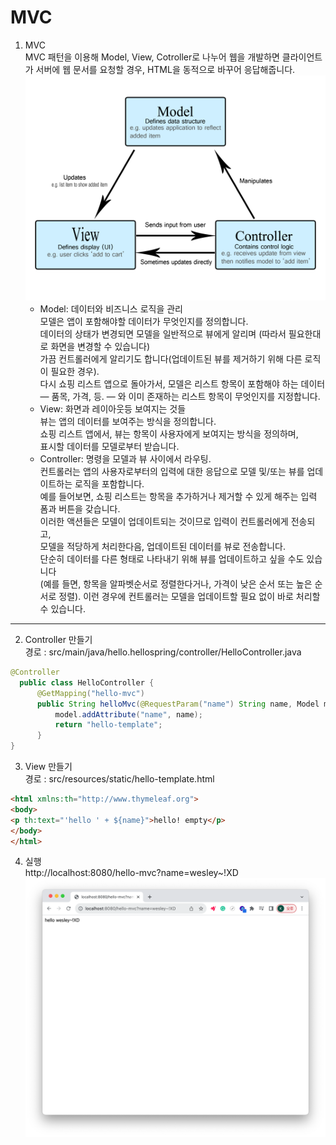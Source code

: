 # MVC
1. MVC   
   MVC 패턴을 이용해 Model, View, Cotroller로 나누어 웹을 개발하면 클라이언트가 서버에 웹 문서를 요청할 경우, HTML을 동적으로 바꾸어 응답해줍니다.
![](img/mvc1.png)
   - Model: 데이터와 비즈니스 로직을 관리     
              모델은 앱이 포함해야할 데이터가 무엇인지를 정의합니다.    
              데이터의 상태가 변경되면 모델을 일반적으로 뷰에게 알리며
              (따라서 필요한대로 화면을 변경할 수 있습니다)    
              가끔 컨트롤러에게 알리기도 합니다(업데이트된 뷰를 제거하기 위해 다른 로직이 필요한 경우).   
              다시 쇼핑 리스트 앱으로 돌아가서, 모델은 리스트 항목이 포함해야 하는 데이터 — 품목, 가격, 등. — 와 이미 존재하는 리스트 항목이 무엇인지를 지정합니다.
   - View: 화면과 레이아웃등 보여지는 것들    
           뷰는 앱의 데이터를 보여주는 방식을 정의합니다.       
           쇼핑 리스트 앱에서, 뷰는 항목이 사용자에게 보여지는 방식을 정의하며,  
           표시할 데이터를 모델로부터 받습니다.
   - Controller: 명령을 모델과 뷰 사이에서 라우팅.      
                 컨트롤러는 앱의 사용자로부터의 입력에 대한 응답으로 모델 및/또는 뷰를 업데이트하는 로직을 포함합니다.    
                 예를 들어보면, 쇼핑 리스트는 항목을 추가하거나 제거할 수 있게 해주는 입력 폼과 버튼을 갖습니다.     
                 이러한 액션들은 모델이 업데이트되는 것이므로 입력이 컨트롤러에게 전송되고,     
                 모델을 적당하게 처리한다음, 업데이트된 데이터를 뷰로 전송합니다.     
                 단순히 데이터를 다른 형태로 나타내기 위해 뷰를 업데이트하고 싶을 수도 있습니다    
                 (예를 들면, 항목을 알파벳순서로 정렬한다거나, 가격이 낮은 순서 또는 높은 순서로 정렬). 
                 이런 경우에 컨트롤러는 모델을 업데이트할 필요 없이 바로 처리할 수 있습니다.   
---
2. Controller 만들기   
경로 : src/main/java/hello.hellospring/controller/HelloController.java
```java
@Controller
  public class HelloController {
      @GetMapping("hello-mvc")
      public String helloMvc(@RequestParam("name") String name, Model model) {
          model.addAttribute("name", name);
          return "hello-template";
      }
}
```
3. View 만들기   
경로 : src/resources/static/hello-template.html
````html
<html xmlns:th="http://www.thymeleaf.org">
<body>
<p th:text="'hello ' + ${name}">hello! empty</p>
</body>
</html>
````
4. 실행   
   http://localhost:8080/hello-mvc?name=wesley~!XD
    ![](img/mvc2.png)